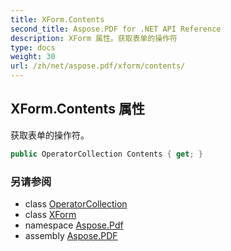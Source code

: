 ```yaml
---
title: XForm.Contents
second_title: Aspose.PDF for .NET API Reference
description: XForm 属性。获取表单的操作符
type: docs
weight: 30
url: /zh/net/aspose.pdf/xform/contents/
---
```

## XForm.Contents 属性

获取表单的操作符。

```csharp
public OperatorCollection Contents { get; }
```

### 另请参阅

* class [OperatorCollection](../../operatorcollection/)
* class [XForm](../)
* namespace [Aspose.Pdf](../../../aspose.pdf/)
* assembly [Aspose.PDF](../../../)